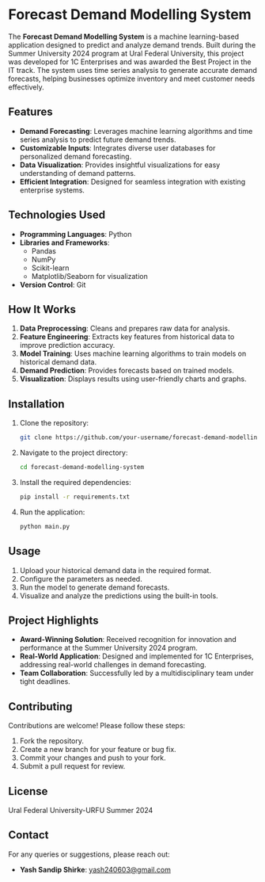 # Forecast Demand Modelling System

The **Forecast Demand Modelling System** is a machine learning-based application designed to predict and analyze demand trends. Built during the Summer University 2024 program at Ural Federal University, this project was developed for 1C Enterprises and was awarded the Best Project in the IT track. The system uses time series analysis to generate accurate demand forecasts, helping businesses optimize inventory and meet customer needs effectively.

## Features

- **Demand Forecasting**: Leverages machine learning algorithms and time series analysis to predict future demand trends.
- **Customizable Inputs**: Integrates diverse user databases for personalized demand forecasting.
- **Data Visualization**: Provides insightful visualizations for easy understanding of demand patterns.
- **Efficient Integration**: Designed for seamless integration with existing enterprise systems.

## Technologies Used

- **Programming Languages**: Python
- **Libraries and Frameworks**: 
  - Pandas
  - NumPy
  - Scikit-learn
  - Matplotlib/Seaborn for visualization
- **Version Control**: Git

## How It Works

1. **Data Preprocessing**: Cleans and prepares raw data for analysis.
2. **Feature Engineering**: Extracts key features from historical data to improve prediction accuracy.
3. **Model Training**: Uses machine learning algorithms to train models on historical demand data.
4. **Demand Prediction**: Provides forecasts based on trained models.
5. **Visualization**: Displays results using user-friendly charts and graphs.

## Installation

1. Clone the repository:
   ```bash
   git clone https://github.com/your-username/forecast-demand-modelling-system.git
   ```
2. Navigate to the project directory:
   ```bash
   cd forecast-demand-modelling-system
   ```
3. Install the required dependencies:
   ```bash
   pip install -r requirements.txt
   ```
4. Run the application:
   ```bash
   python main.py
   ```

## Usage

1. Upload your historical demand data in the required format.
2. Configure the parameters as needed.
3. Run the model to generate demand forecasts.
4. Visualize and analyze the predictions using the built-in tools.

## Project Highlights

- **Award-Winning Solution**: Received recognition for innovation and performance at the Summer University 2024 program.
- **Real-World Application**: Designed and implemented for 1C Enterprises, addressing real-world challenges in demand forecasting.
- **Team Collaboration**: Successfully led by a multidisciplinary team under tight deadlines.

## Contributing

Contributions are welcome! Please follow these steps:

1. Fork the repository.
2. Create a new branch for your feature or bug fix.
3. Commit your changes and push to your fork.
4. Submit a pull request for review.

## License

Ural Federal University-URFU Summer 2024

## Contact

For any queries or suggestions, please reach out:

- **Yash Sandip Shirke**: yash240603@gmail.com

